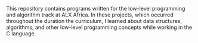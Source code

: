 This repository contains programs written for the low-level programming and algorithm track at ALX Africa. In these projects, which occurred throughout the duration the  curriculum, I learned about data structures, algorithms, and other low-level programming concepts while working in the C language.
